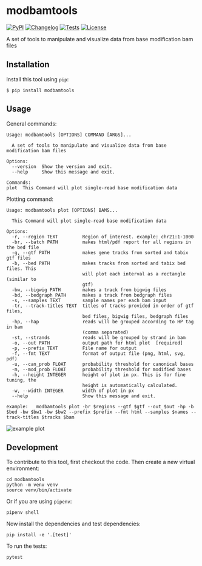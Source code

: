 # modbamtools

[![PyPI](https://img.shields.io/pypi/v/modbamtools.svg)](https://pypi.org/project/modbamtools/)
[![Changelog](https://img.shields.io/github/v/release/rrazaghi/modbamtools?include_prereleases&label=changelog)](https://github.com/rrazaghi/modbamtools/releases)
[![Tests](https://github.com/rrazaghi/modbamtools/workflows/Test/badge.svg)](https://github.com/rrazaghi/modbamtools/actions?query=workflow%3ATest)
[![License](https://img.shields.io/badge/license-Apache%202.0-blue.svg)](https://github.com/rrazaghi/modbamtools/blob/master/LICENSE)

A set of tools to manipulate and visualize data from base modification bam files

## Installation

Install this tool using `pip`:

    $ pip install modbamtools

## Usage

General commands:
```
Usage: modbamtools [OPTIONS] COMMAND [ARGS]...

  A set of tools to manipulate and visualize data from base modification bam files

Options:
  --version  Show the version and exit.
  --help     Show this message and exit.

Commands:
plot  This Command will plot single-read base modification data
```

Plotting command:
```
Usage: modbamtools plot [OPTIONS] BAMS...

  This Command will plot single-read base modification data

Options:
  -r, --region TEXT         Region of interest. example: chr21:1-1000
  -br, --batch PATH         makes html/pdf report for all regions in the bed file
  -g, --gtf PATH            makes gene tracks from sorted and tabix gtf files
  -b, --bed PATH            makes tracks from sorted and tabix bed files. This
                            will plot each interval as a rectangle (similar to
                            gtf)
  -bw, --bigwig PATH        makes a track from bigwig files
  -bd, --bedgraph PATH      makes a track from bedgraph files
  -s, --samples TEXT        sample names per each bam input
  -tr, --track-titles TEXT  titles of tracks provided in order of gtf files,
                            bed files, bigwig files, bedgraph files
  -hp, --hap                reads will be grouped according to HP tag in bam
                            (comma separated)
  -st, --strands            reads will be grouped by strand in bam
  -o, --out PATH            output path for html plot  [required]
  -p, --prefix TEXT         File name for output
  -f, --fmt TEXT            format of output file (png, html, svg, pdf)
  -u, --can_prob FLOAT      probability threshold for canonical bases
  -m, --mod_prob FLOAT      probability threshold for modified bases
  -h, --height INTEGER      height of plot in px. This is for fine tuning, the
                            height is automatically calculated.
  -w, --width INTEGER       width of plot in px
  --help                    Show this message and exit.

example:   modbamtools plot -br $regions --gtf $gtf --out $out -hp -b $bed -bw $bw1 -bw $bw2 --prefix $prefix --fmt html --samples $names --track-titles $tracks $bam

```
![example plot](./tests/modbamtools.gif)



## Development

To contribute to this tool, first checkout the code. Then create a new virtual environment:

    cd modbamtools
    python -m venv venv
    source venv/bin/activate

Or if you are using `pipenv`:

    pipenv shell

Now install the dependencies and test dependencies:

    pip install -e '.[test]'

To run the tests:

    pytest
